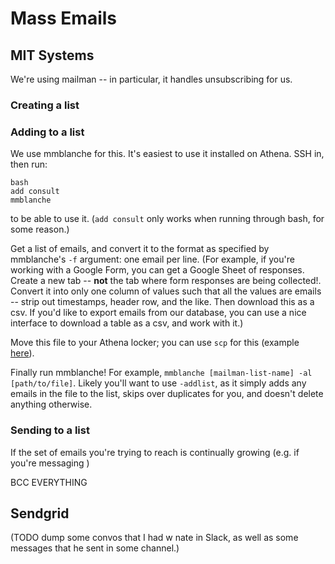 # Mass Emails

## MIT Systems

We're using mailman -- in particular, it handles unsubscribing for us.

### Creating a list

### Adding to a list

We use mmblanche for this. It's easiest to use it installed on Athena. SSH in, then run:
```
bash
add consult
mmblanche
```
to be able to use it. (`add consult` only works when running through bash, for some reason.)

Get a list of emails, and convert it to the format as specified by mmblanche's `-f` argument: one email per line. (For example, if you're working with a Google Form, you can get a Google Sheet of responses. Create a new tab -- **not** the tab where form responses are being collected!. Convert it into only one column of values such that all the values are emails -- strip out timestamps, header row, and the like. Then download this as a csv. If you'd like to export emails from our database, you can use a nice interface to download a table as a csv, and work with it.)

Move this file to your Athena locker; you can use `scp` for this (example [here](https://unix.stackexchange.com/questions/106480/how-to-copy-files-from-one-machine-to-another-using-ssh)).

Finally run mmblanche! For example, `mmblanche [mailman-list-name] -al [path/to/file]`. Likely you'll want to use `-addlist`, as it simply adds any emails in the file to the list, skips over duplicates for you, and doesn't delete anything otherwise.

### Sending to a list

If the set of emails you're trying to reach is continually growing (e.g. if you're messaging )

BCC EVERYTHING

## Sendgrid

(TODO dump some convos that I had w nate in Slack, as well as some messages that he sent in some channel.)
